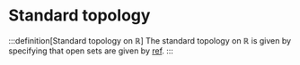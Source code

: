 # Standard topology

:::definition[Standard topology on $\mathbb{R}$]
The standard topology on $\mathbb{R}$ is given by specifying that open sets are given by [ref](https://en.wikipedia.org/wiki/Topological_space#Metric_spaces).
:::

